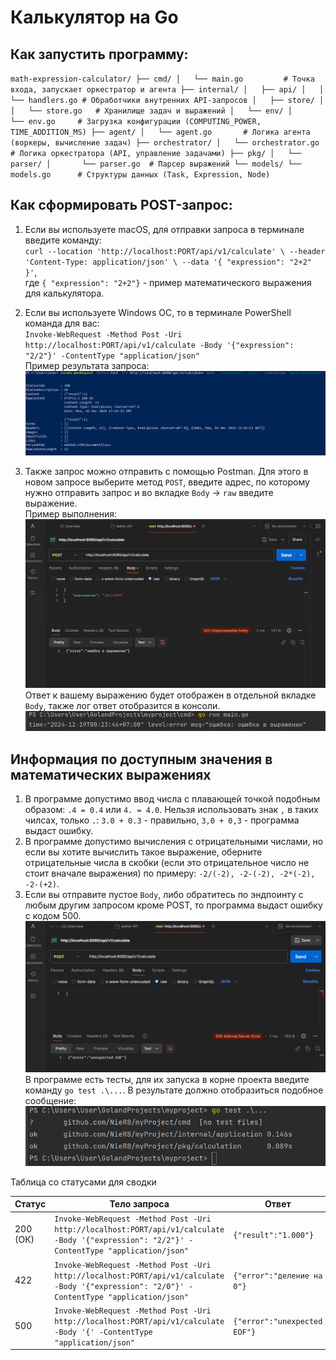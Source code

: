 # Калькулятор на Go

## Как запустить программу:
`math-expression-calculator/
├── cmd/
│   └── main.go         # Точка входа, запускает оркестратор и агента
├── internal/
│   ├── api/
│   │   └── handlers.go # Обработчики внутренних API-запросов
│   ├── store/
│   │   └── store.go   # Хранилище задач и выражений
│   └── env/
│       └── env.go     # Загрузка конфигурации (COMPUTING_POWER, TIME_ADDITION_MS)
├── agent/
│   └── agent.go       # Логика агента (воркеры, вычисление задач)
├── orchestrator/
│   └── orchestrator.go # Логика оркестратора (API, управление задачами)
├── pkg/
│   └── parser/
│       └── parser.go  # Парсер выражений
└── models/
└── models.go      # Структуры данных (Task, Expression, Node)`



## Как сформировать POST-запрос:

1) Если вы используете macOS, для отправки запроса в терминале введите команду:  
`curl --location 'http://localhost:PORT/api/v1/calculate' \
   --header 'Content-Type: application/json' \
   --data '{
   "expression": "2+2"
   }'`,  
где `{ "expression": "2+2"}` - пример математического выражения для калькулятора.
2) Если вы используете Windows OC, то в терминале PowerShell команда для вас:  
`Invoke-WebRequest -Method Post -Uri http://localhost:PORT/api/v1/calculate -Body '{"expression": "2/2"}' -ContentType "application/json"`  
Пример результата запроса:
![img.png](img.png)

3) Также запрос можно отправить с помощью Postman. Для этого в новом запросе выберите метод `POST`, введите адрес, по которому нужно отправить запрос и во вкладке `Body` -> `raw` введите выражение.  
Пример выполнения:
![img_1.png](img_1.png)
Ответ к вашему выражению будет отображен в отдельной вкладке `Body`, также лог ответ отобразится в консоли.
![img_2.png](img_2.png)

## Информация по доступным значения в математических выражениях

1) В программе допустимо ввод числа с плавающей точкой подобным образом: `.4 = 0.4` или `4. = 4.0`. Нельзя использовать знак `,` в таких чилсах, только `.`: `3.0 + 0.3` - правильно, `3,0 + 0,3` - программа выдаст ошибку.
2) В программе допустимо вычисления с отрицательными числами, но если вы хотите вычислить такое выражение, оберните отрицательные числа в скобки (если это отрицательное число не стоит вначале выражения) по примеру: `-2/(-2), -2-(-2), -2*(-2), -2-(+2)`.
3) Если вы отправите пустое `Body`, либо обратитесь по эндпоинту c любым другим запросом кроме POST, то программа выдаст ошибку с кодом 500.  
![img_5.png](img_5.png)  
В программе есть тесты, для их запуска в корне проекта введите команду `go test .\...`. В результате должно отобразиться подобное сообщение:  
![img_4.png](img_4.png)

Таблица со статусами для сводки

| Статус   | Тело запроса                                                                                                           | Ответ |
|----------|------------------------------------------------------------------------------------------------------------------------|-|
| 200 (ОК) | `Invoke-WebRequest -Method Post -Uri http://localhost:PORT/api/v1/calculate -Body '{"expression": "2/2"}' -ContentType "application/json"` | `{"result":"1.000"}` |
| 422      | `Invoke-WebRequest -Method Post -Uri http://localhost:PORT/api/v1/calculate -Body '{"expression": "2/0"}' -ContentType "application/json"` | `{"error":"деление на 0"}`|
| 500      | `Invoke-WebRequest -Method Post -Uri http://localhost:PORT/api/v1/calculate -Body '{' -ContentType "application/json"` |`{"error":"unexpected EOF"}` |
